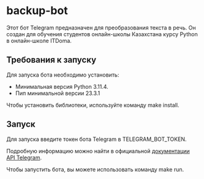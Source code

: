 # backup-bot
 
Этот бот Telegram предназначен для преобразования текста в речь. Он создан для обучения студентов онлайн-школы Казахстана курсу Python в онлайн-школе ITDoma.

## Требования к запуску

Для запуска бота необходимо установить:
- Минимальная версия Python 3.11.4.
- Пип минимальной версии 23.3.1

Чтобы установить библиотеки, используйте команду make install.

## Запуск

Для запуска введите токен бота Telegram в TELEGRAM_BOT_TOKEN.

Подробную информацию можно найти в официальной [документации API Telegram](https://core.telegram.org/).

Чтобы запустить бота, вы можете использовать команду make run.
